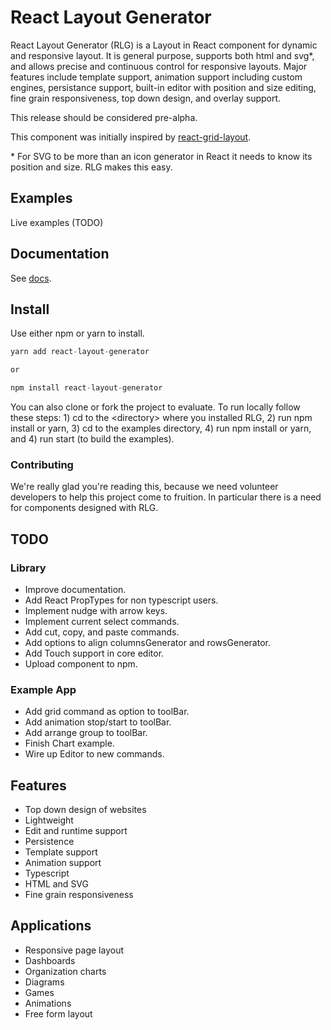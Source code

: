 # React Layout Generator

React Layout Generator (RLG) is a Layout in React component for dynamic and responsive layout. It is general purpose, supports both html and svg*, and allows precise and continuous control for responsive layouts. Major features include template support, animation support including custom engines, persistance support, built-in editor with position and size editing, fine grain responsiveness, top down design, and overlay support.

This release should be considered pre-alpha.

This component was initially inspired by [react-grid-layout](https://www.npmjs.com/package/react-grid-layout).

\* For SVG to be more than an icon generator in React it needs to know its position and size. RLG makes this easy.

## Examples

Live examples (TODO)

## Documentation

See [docs](https://chetmurphy.github.io/react-layout-generator/).

## Install

Use either npm or yarn to install. 

```ts
yarn add react-layout-generator

or 

npm install react-layout-generator
```

You can also clone or fork the project to evaluate. To run locally follow these steps: 1) cd to the \<directory\> where you installed RLG, 2) run npm install or yarn, 3) cd to the examples directory, 4) run npm install or yarn, and 4) run start (to build the examples).

### Contributing

We're really glad you're reading this, because we need volunteer developers to help this project come to fruition. In particular there is a need for components designed with RLG.

## TODO

### Library

* Improve documentation.
* Add React PropTypes for non typescript users.
* Implement nudge with arrow keys.
* Implement current select commands.
* Add cut, copy, and paste commands.
* Add options to align columnsGenerator and rowsGenerator.
* Add Touch support in core editor.
* Upload component to npm.

### Example App

* Add grid command as option to toolBar.
* Add animation stop/start to toolBar.
* Add arrange group to toolBar.
* Finish Chart example.
* Wire up Editor to new commands.

## Features

* Top down design of websites
* Lightweight
* Edit and runtime support
* Persistence
* Template support
* Animation support
* Typescript
* HTML and SVG
* Fine grain responsiveness

## Applications

* Responsive page layout
* Dashboards
* Organization charts
* Diagrams
* Games
* Animations
* Free form layout
